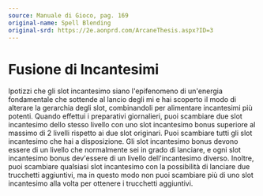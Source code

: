 ```yaml
---
source: Manuale di Gioco, pag. 169
original-name: Spell Blending
original-srd: https://2e.aonprd.com/ArcaneThesis.aspx?ID=3
---
```


# Fusione di Incantesimi

Ipotizzi che gli slot incantesimo siano l'epifenomeno di un'energia fondamentale
che sottende al lancio degli mi e hai scoperto il modo di alterare la gerarchia
degli slot, combinandoli per alimentare incantesimi più potenti. Quando effettui
i preparativi giornalieri, puoi scambiare due slot incantesimo dello stesso
livello con uno slot incantesimo bonus superiore al massimo di 2 livelli
rispetto ai due slot originari. Puoi scambiare tutti gli slot incantesimo che
hai a disposizione. Gli slot incantesimo bonus devono essere di un livello che
normalmente sei in grado di lanciare, e ogni slot incantesimo bonus dev'essere
di un livello dell'incantesimo diverso. Inoltre, puoi scambiare qualsiasi slot
incantesimo con la possibilità di lanciare due trucchetti aggiuntivi, ma in
questo modo non puoi scambiare più di uno slot incantesimo alla volta per
ottenere i trucchetti aggiuntivi.
